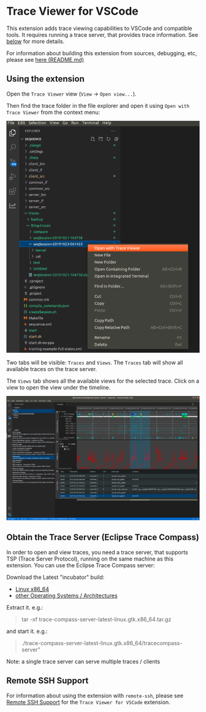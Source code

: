 # Trace Viewer for VSCode

This extension adds trace viewing capabilities to VSCode and compatible tools. It requires running a trace server, that provides trace information. See [below](#obtain-the-trace-server-eclipse-trace-compass) for more details.

For information about building this extension from sources, debugging, etc, please see [here (README.md)](https://github.com/eclipse-cdt-cloud/vscode-trace-extension/tree/master/README.md)

## Using the extension

Open the `Trace Viewer` view (`View` -> `Open view...`).

Then find the trace folder in the file explorer and open it using `Open with Trace Viewer` from the context menu:

![open-trace][open-trace]

Two tabs will be visible: `Traces` and `Views`. The `Traces` tab will show all available traces on the trace server.

The `Views` tab shows all the available views for the selected trace. Click on a view to open the view under the timeline.

![open-output][open-output]

[open-output]: https://raw.githubusercontent.com/eclipse-cdt-cloud/vscode-trace-extension/master/doc/images/vscode-trace-extension-001.png
[open-trace]: https://raw.githubusercontent.com/eclipse-cdt-cloud/vscode-trace-extension/master/doc/images/vscode-open-with-trace-viewer-001.png

<a name="trace-server"></a>

## Obtain the Trace Server (Eclipse Trace Compass)

In order to open and view traces, you need a trace server, that supports TSP (Trace Server Protocol), running on the same machine as this extension. You can use the Eclipse Trace Compass server:

Download the Latest "incubator" build:

- [Linux x86_64](https://download.eclipse.org/tracecompass.incubator/trace-server/rcp/trace-compass-server-latest-linux.gtk.x86_64.tar.gz)
- [other Operating Systems / Architectures](https://download.eclipse.org/tracecompass.incubator/trace-server/rcp/)

Extract it. e.g.:
> tar -xf trace-compass-server-latest-linux.gtk.x86_64.tar.gz

and start it. e.g.:
> ./trace-compass-server-latest-linux.gtk.x86_64/tracecompass-server"

Note: a single trace server can serve multiple traces / clients

## Remote SSH Support

For information about using the extension with `remote-ssh`, please see [Remote SSH Support](https://github.com/eclipse-cdt-cloud/vscode-trace-extension/blob/master/README.md#remote-ssh-support) for the `Trace Viewer for VSCode` extension.